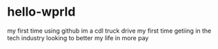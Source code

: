 # hello-wprld
my first time using github
im a cdl truck drive
my first time getiing in the tech industry 
looking to better my life in more pay
